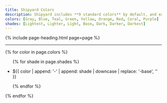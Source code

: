 ```yaml
---
title: Shipyard Colors
description: Shipyard includes **9 standard colors** by default, and each color can be accessed with the corresponding CSS utility class `.color-shade` or by using the SASS variable `$color-shade` in your SASS files.
colors: [Gray, Blue, Teal, Green, Yellow, Orange, Red, Coral, Purple]
shades: [Lightest, Lighter, Light, Base, Dark, Darker, Darkest]
---
```


{% include page-heading.html page=page %}

---

{% for color in page.colors %}
  <ul class="col-container shade-list margin-bottom-lg" shade-list>
    {% for shade in page.shades %}
      <li class="col col-50 col-x1-25 col-x2-0 padding-left-xxs padding-right-xxs padding-left-x1-xs padding-right-x1-xs margin-bottom-xs margin-bottom-x1-md shade-item shade-{{ shade | downcase }}">
        <div class="shade-box box bg-{{ color | append: '-' | append: shade | downcase | replace: '-base', '' }} shade-{{ shade | downcase | replace: 'er', '' | replace: 'est', '' }}">
          <div class="shade-color text-xxl bold bg-{{ color | append: '-' | append: shade | downcase | replace: '-base', '' }}" shade-color></div>
          <p class="shade-text text-sm medium {{ color | append: '-' | append: shade | downcase | replace: '-base', '' }}">
            ${{ color | append: '-' | append: shade | downcase | replace: '-base', '' }}
          </p>
        </div>
      </li>
    {% endfor %}
  </ul>
{% endfor %}
